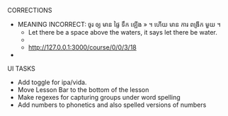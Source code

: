 CORRECTIONS
- MEANING INCORRECT: ចូរ ឲ្យ មាន ផ្ទៃ ទឹក ឡើង » ។ ហើយ មាន ការ ពង្រីក មួយ ។ 
  - Let there be a space above the waters, it says let there be water.
  - 
  - http://127.0.0.1:3000/course/0/0/3/18
-  
UI TASKS
- Add toggle for ipa/vida.
- Move Lesson Bar to the bottom of the lesson
- Make regexes for capturing groups under word spelling
- Add numbers to phonetics and also spelled versions of numbers